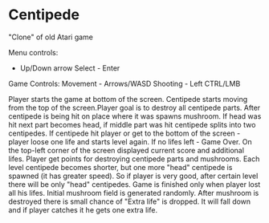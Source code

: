 # Centipede
"Clone" of old Atari game


Menu controls:
 - Up/Down arrow
Select - Enter

Game Controls:
Movement - Arrows/WASD
Shooting - Left CTRL/LMB

Player starts the game at bottom of the screen. Centipede starts moving from the top of the screen.Player goal is to destroy all centipede parts. After centipede is being hit on place where it was spawns mushroom. If head was hit next part becomes head, if middle part was hit centipede splits into two centipedes. If centipede hit player or get to the bottom of the screen - player loose one life and starts level again. If no lifes left - Game Over. On the top-left corner of the screen displayed current score and additional lifes. Player get points for destroying centipede parts and mushrooms. Each level centipede becomes shorter, but one more "head" centipede is spawned (it has greater speed). So if player is very good, after certain level there will be only "head" centipedes. Game is finished only when player lost all his lifes.
Initial mushroom field is generated randomly. After mushroom is destroyed there is small chance of "Extra life" is dropped. It will fall down and if player catches it he gets one extra life.

